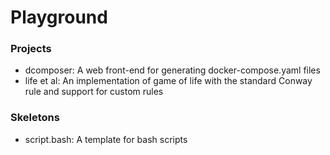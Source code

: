 # Playground

### Projects

- dcomposer: A web front-end for generating docker-compose.yaml files
- life et al: An implementation of game of life with the standard Conway rule and support for custom rules

### Skeletons

- script.bash: A template for bash scripts
